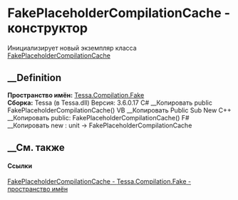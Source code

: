 # FakePlaceholderCompilationCache - конструктор
Инициализирует новый экземпляр класса
[FakePlaceholderCompilationCache](T_Tessa_Compilation_Fake_FakePlaceholderCompilationCache.htm)
##  __Definition
 **Пространство имён:** [Tessa.Compilation.Fake](N_Tessa_Compilation_Fake.htm)  
 **Сборка:** Tessa (в Tessa.dll) Версия: 3.6.0.17
C# __Копировать
     public FakePlaceholderCompilationCache()
VB __Копировать
     Public Sub New
C++ __Копировать
     public:
    FakePlaceholderCompilationCache()
F# __Копировать
     new : unit -> FakePlaceholderCompilationCache
##  __См. также
#### Ссылки
[FakePlaceholderCompilationCache -
](T_Tessa_Compilation_Fake_FakePlaceholderCompilationCache.htm)
[Tessa.Compilation.Fake - пространство имён](N_Tessa_Compilation_Fake.htm)
